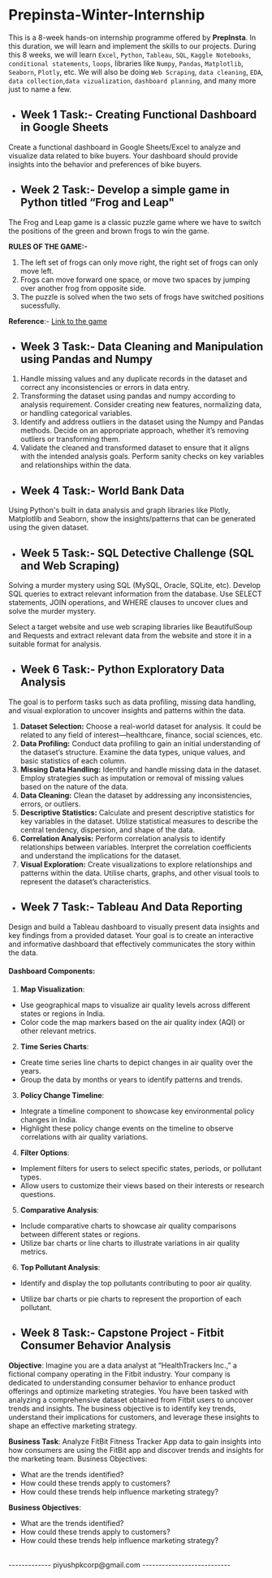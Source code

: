 # Prepinsta-Winter-Internship

This is a 8-week hands-on internship programme offered by **PrepInsta**. In this duration, we will learn and implement the skills to our projects. During this 8 weeks, we will learn `Excel`, `Python`, `Tableau`, `SQL`, `Kaggle Notebooks`, `conditional statements`, `loops`,  libraries like `Numpy`, `Pandas`, `Matplotlib`, `Seaborn`, `Plotly`, etc. We will also be doing `Web Scraping`, `data cleaning`, `EDA`, `data collection`,`data vizualization`, `dashboard planning`, and many more just to name a few.

- ## Week 1 Task:- Creating Functional Dashboard in Google Sheets
Create a functional dashboard in Google Sheets/Excel to analyze and visualize data related to bike buyers. Your dashboard should provide insights into the behavior and preferences of bike buyers.

- ## Week 2 Task:- Develop a simple game in Python titled “Frog and Leap"
The Frog and Leap game is a classic puzzle game where we have to switch the positions of the green and brown frogs to win the game.

**RULES OF THE GAME:-**
1) The left set of frogs can only move right, the right set of frogs can only move left.
2) Frogs can move forward one space, or move two spaces by jumping over another frog from opposite side.
3) The puzzle is solved when the two sets of frogs have switched positions sucessfully.

  **Reference**:- [Link to the game](https://www.neok12.com/games/leap-froggies/leap-froggies.htm)
  
- ## Week 3 Task:- Data Cleaning and Manipulation using Pandas and Numpy
1) Handle missing values and any duplicate records in the dataset and correct any inconsistencies or errors in data entry.
2) Transforming the dataset using pandas and numpy according to analysis requirement. Consider creating new features, normalizing data, or handling categorical variables.
3) Identify and address outliers in the dataset using the Numpy and Pandas methods. Decide on an appropriate approach, whether it’s removing outliers or transforming them.
4) Validate the cleaned and transformed dataset to ensure that it aligns with the intended analysis goals. Perform sanity checks on key variables and relationships within the data.


- ## Week 4 Task:- World Bank Data
Using Python's built in data analysis and graph libraries like Plotly, Matplotlib and Seaborn, show the insights/patterns that can be generated using the given dataset.

- ## Week 5 Task:- SQL Detective Challenge (SQL and Web Scraping)
Solving a murder mystery using SQL (MySQL, Oracle, SQLite, etc). Develop SQL queries to extract relevant information from the database. Use SELECT statements, JOIN operations, and WHERE clauses to uncover clues and solve the murder mystery.

Select a target website and use web scraping libraries like BeautifulSoup and Requests and extract relevant data from the website and store it in a suitable format for analysis.

- ## Week 6 Task:- Python Exploratory Data Analysis
The goal is to perform tasks such as data profiling, missing data handling, and visual exploration to uncover insights and patterns within the data.

1) **Dataset Selection:** Choose a real-world dataset for analysis. It could be related to any field of interest—healthcare, finance, social sciences, etc.
2) **Data Profiling:** Conduct data profiling to gain an initial understanding of the dataset’s structure. Examine the data types, unique values, and basic statistics of each column.
3) **Missing Data Handling:** Identify and handle missing data in the dataset. Employ strategies such as imputation or removal of missing values based on the nature of the data.
4) **Data Cleaning:** Clean the dataset by addressing any inconsistencies, errors, or outliers.
5) **Descriptive Statistics:** Calculate and present descriptive statistics for key variables in the dataset. Utilize statistical measures to describe the central tendency, dispersion, and shape of the data.
6) **Correlation Analysis:** Perform correlation analysis to identify relationships between variables. Interpret the correlation coefficients and understand the implications for the dataset.
7) **Visual Exploration:** Create visualizations to explore relationships and patterns within the data. Utilise charts, graphs, and other visual tools to represent the dataset’s characteristics.

- ## Week 7 Task:- Tableau And Data Reporting
Design and build a Tableau dashboard to visually present data insights and key findings from a provided dataset. Your goal is to create an interactive and informative dashboard that effectively communicates the story within the data.
#### Dashboard Components:
1) **Map Visualization**:
-	Use geographical maps to visualize air quality levels across different states or regions in India.
-	Color code the map markers based on the air quality index (AQI) or other relevant metrics.
2) **Time Series Charts**:
-	Create time series line charts to depict changes in air quality over the years.
-	Group the data by months or years to identify patterns and trends.
3) **Policy Change Timeline**:
-	Integrate a timeline component to showcase key environmental policy changes in India.
-	Highlight these policy change events on the timeline to observe correlations with air quality variations.
4) **Filter Options**:
-	Implement filters for users to select specific states, periods, or pollutant types.
-	Allow users to customize their views based on their interests or research questions.
5) **Comparative Analysis**:
-	Include comparative charts to showcase air quality comparisons between different states or regions.
-	Utilize bar charts or line charts to illustrate variations in air quality metrics.
6) **Top Pollutant Analysis**:
-	Identify and display the top pollutants contributing to poor air quality.
-	Utilize bar charts or pie charts to represent the proportion of each pollutant.

- ## Week 8 Task:- Capstone Project - Fitbit Consumer Behavior Analysis

**Objective**:
Imagine you are a data analyst at “HealthTrackers Inc.,” a fictional company operating in the Fitbit industry. Your company is dedicated to understanding consumer behavior to enhance product offerings and optimize marketing strategies. You have been tasked with analyzing a comprehensive dataset obtained from Fitbit users to uncover trends and insights. The business objective is to identify key trends, understand their implications for customers, and leverage these insights to shape an effective marketing strategy.

**Business Task**:
Analyze FitBit Fitness Tracker App data to gain insights into how consumers are using the FitBit app and discover trends and insights for the marketing team.
Business Objectives:
- What are the trends identified?
- How could these trends apply to customers?
- How could these trends help influence marketing strategy?

**Business Objectives**:
- What are the trends identified?
- How could these trends apply to customers?
- How could these trends help influence marketing strategy?
 <br>
------------- piyushpkcorp@gmail.com ---------------------------
